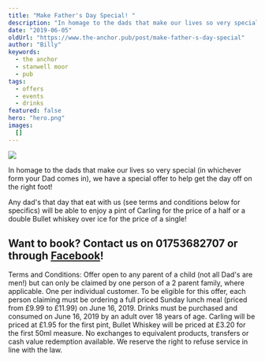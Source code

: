 ```yaml
---
title: "Make Father's Day Special! "
description: "In homage to the dads that make our lives so very special (in whichever form your Dad comes in), we have a special offer to help get the day off on the right foot!Any dad's that day that eat with us (see terms and conditions below for specifics) will be able to enjoy a pint of Carling for the price of a half or a double Bullet whiskey over ice for the price of a single!Want to book? Contact us on 01753682707 or through Facebook!Terms and Conditions: Offer open to any parent of a child (not all D"
date: "2019-06-05"
oldUrl: "https://www.the-anchor.pub/post/make-father-s-day-special"
author: "Billy"
keywords:
  - the anchor
  - stanwell moor
  - pub
tags:
  - offers
  - events
  - drinks
featured: false
hero: "hero.png"
images:
  []
---
```


  

![](https://static.wixstatic.com/media/1c749e_108362b0ec15480aafa61564937510e0~mv2.png/v1/fill/w_49,h_28,al_c,q_85,usm_0.66_1.00_0.01,blur_2,enc_avif,quality_auto/1c749e_108362b0ec15480aafa61564937510e0~mv2.png)

In homage to the dads that make our lives so very special (in whichever form your Dad comes in), we have a special offer to help get the day off on the right foot!

  

Any dad's that day that eat with us (see terms and conditions below for specifics) will be able to enjoy a pint of Carling for the price of a half or a double Bullet whiskey over ice for the price of a single!

  

## Want to book? Contact us on 01753682707 or through [Facebook](http://m.me/theanchorpubsm/)!

  

Terms and Conditions: Offer open to any parent of a child (not all Dad's are men!) but can only be claimed by one person of a 2 parent family, where applicable. One per individual customer. To be eligible for this offer, each person claiming must be ordering a full priced Sunday lunch meal (priced from £9.99 to £11.99) on June 16, 2019. Drinks must be purchased and consumed on June 16, 2019 by an adult over 18 years of age. Carling will be priced at £1.95 for the first pint, Bullet Whiskey will be priced at £3.20 for the first 50ml measure. No exchanges to equivalent products, transfers or cash value redemption available. We reserve the right to refuse service in line with the law.
